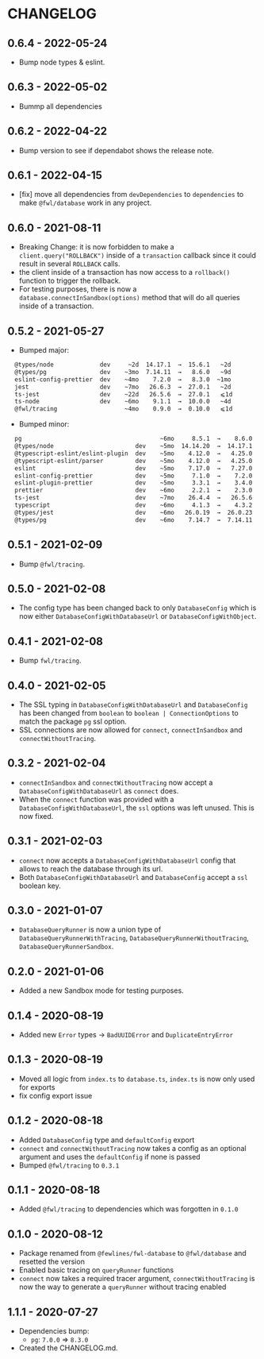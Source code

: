 # CHANGELOG

## 0.6.4 - 2022-05-24

- Bump node types & eslint.

## 0.6.3 - 2022-05-02

- Bummp all dependencies

## 0.6.2 - 2022-04-22

- Bump version to see if dependabot shows the release note.

## 0.6.1 - 2022-04-15

- [fix] move all dependencies from `devDependencies` to `dependencies` to make `@fwl/database` work in any project.

## 0.6.0 - 2021-08-11

- Breaking Change: it is now forbidden to make a `client.query("ROLLBACK")` inside of a `transaction` callback since it could result in several `ROLLBACK` calls.
- the client inside of a transaction has now access to a `rollback()` function to trigger the rollback.
- For testing purposes, there is now a `database.connectInSandbox(options)` method that will do all queries inside of a transaction.

## 0.5.2 - 2021-05-27

- Bumped major:

```sh
  @types/node             dev     ~2d  14.17.1  →  15.6.1   ~2d
  @types/pg               dev    ~3mo  7.14.11  →   8.6.0   ~9d
  eslint-config-prettier  dev    ~4mo    7.2.0  →   8.3.0  ~1mo
  jest                    dev    ~7mo   26.6.3  →  27.0.1   ~2d
  ts-jest                 dev    ~22d   26.5.6  →  27.0.1   ⩽1d
  ts-node                 dev    ~6mo    9.1.1  →  10.0.0   ~4d
  @fwl/tracing                   ~4mo    0.9.0  →  0.10.0   ⩽1d
```

- Bumped minor:

```sh
  pg                                       ~6mo     8.5.1  →    8.6.0  ~1mo
  @types/node                       dev    ~5mo  14.14.20  →  14.17.1   ~2d  (15.6.1 avaliable)
  @typescript-eslint/eslint-plugin  dev    ~5mo    4.12.0  →   4.25.0   ~3d
  @typescript-eslint/parser         dev    ~5mo    4.12.0  →   4.25.0   ~3d
  eslint                            dev    ~5mo    7.17.0  →   7.27.0   ~5d
  eslint-config-prettier            dev    ~5mo     7.1.0  →    7.2.0  ~4mo  (8.3.0 avaliable)
  eslint-plugin-prettier            dev    ~5mo     3.3.1  →    3.4.0  ~1mo
  prettier                          dev    ~6mo     2.2.1  →    2.3.0  ~18d
  ts-jest                           dev    ~7mo    26.4.4  →   26.5.6  ~22d  (27.0.1 avaliable)
  typescript                        dev    ~6mo     4.1.3  →    4.3.2   ⩽1d
  @types/jest                       dev    ~6mo   26.0.19  →  26.0.23  ~1mo
  @types/pg                         dev    ~6mo    7.14.7  →  7.14.11  ~3mo  (8.6.0 avaliable)
```

## 0.5.1 - 2021-02-09

- Bump `@fwl/tracing`.

## 0.5.0 - 2021-02-08

- The config type has been changed back to only `DatabaseConfig` which is now either `DatabaseConfigWithDatabaseUrl` or `DatabaseConfigWithObject`.

## 0.4.1 - 2021-02-08

- Bump `fwl/tracing`.

## 0.4.0 - 2021-02-05

- The SSL typing in `DatabaseConfigWithDatabaseUrl` and `DatabaseConfig` has been changed from `boolean` to `boolean | ConnectionOptions` to match the package `pg` ssl option.
- SSL connections are now allowed for `connect`, `connectInSandbox` and `connectWithoutTracing`.

## 0.3.2 - 2021-02-04

- `connectInSandbox` and `connectWithoutTracing` now accept a `DatabaseConfigWithDatabaseUrl` as `connect` does.
- When the `connect` function was provided with a `DatabaseConfigWithDatabaseUrl`, the `ssl` options was left unused. This is now fixed.

## 0.3.1 - 2021-02-03

- `connect` now accepts a `DatabaseConfigWithDatabaseUrl` config that allows to reach the database through its url.
- Both `DatabaseConfigWithDatabaseUrl` and `DatabaseConfig` accept a `ssl` boolean key.

## 0.3.0 - 2021-01-07

- `DatabaseQueryRunner` is now a union type of `DatabaseQueryRunnerWithTracing`, `DatabaseQueryRunnerWithoutTracing`, `DatabaseQueryRunnerSandbox`.

## 0.2.0 - 2021-01-06

- Added a new Sandbox mode for testing purposes.

## 0.1.4 - 2020-08-19

- Added new `Error` types -> `BadUUIDError` and `DuplicateEntryError`

## 0.1.3 - 2020-08-19

- Moved all logic from `index.ts` to `database.ts`, `index.ts` is now only used for exports
- fix config export issue

## 0.1.2 - 2020-08-18

- Added `DatabaseConfig` type and `defaultConfig` export
- `connect` and `connectWithoutTracing` now takes a config as an optional argument and uses the `defaultConfig` if none is passed
- Bumped `@fwl/tracing` to `0.3.1`

## 0.1.1 - 2020-08-18

- Added `@fwl/tracing` to dependencies which was forgotten in `0.1.0`

## 0.1.0 - 2020-08-12

- Package renamed from `@fewlines/fwl-database` to `@fwl/database` and resetted the version
- Enabled basic tracing on `queryRunner` functions
- `connect` now takes a required tracer argument, `connectWithoutTracing` is now the way to generate a `queryRunner` without tracing enabled

## 1.1.1 - 2020-07-27

- Dependencies bump:
  - `pg`: `7.0.0` => `8.3.0`
- Created the CHANGELOG.md.
